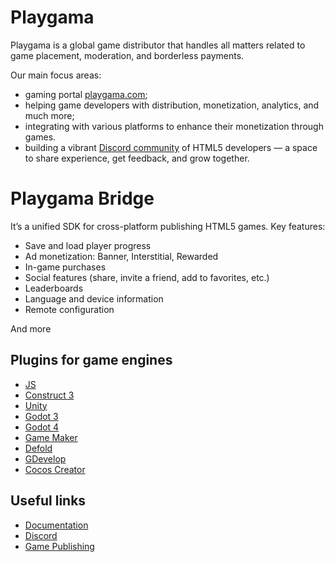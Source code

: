 # Playgama 
Playgama is a global game distributor that handles all matters related to game placement, moderation, and borderless payments.

Our main focus areas: 
- gaming portal [playgama.com](https://playgama.com);
- helping game developers with distribution, monetization, analytics, and much more;
- integrating with various platforms to enhance their monetization through games.
- building a vibrant [Discord community](https://discord.gg/28GGHXFbvD) of HTML5 developers — a space to share experience, get feedback, and grow together.

# Playgama Bridge
It’s a unified SDK for cross-platform publishing HTML5 games.
Key features:
- Save and load player progress
- Ad monetization: Banner, Interstitial, Rewarded
- In-game purchases
- Social features (share, invite a friend, add to favorites, etc.)
- Leaderboards
- Language and device information
- Remote configuration
  
And more

## Plugins for game engines
+ [JS](https://github.com/playgama/bridge)
+ [Construct 3](https://github.com/playgama/bridge-construct)
+ [Unity](https://github.com/playgama/bridge-unity)
+ [Godot 3](https://github.com/playgama/bridge-godot)
+ [Godot 4](https://github.com/playgama/bridge-godot-4)
+ [Game Maker](https://github.com/playgama/bridge-gamemaker)
+ [Defold](https://github.com/playgama/bridge-defold)
+ [GDevelop](https://github.com/playgama/bridge-gdevelop)
+ [Cocos Creator](https://github.com/Playgama/bridge-cocos-creator)

## Useful links
- [Documentation](https://wiki.playgama.com/)
- [Discord](https://discord.gg/pzqd2upxr8)
- [Game Publishing](https://developer.playgama.com/)

